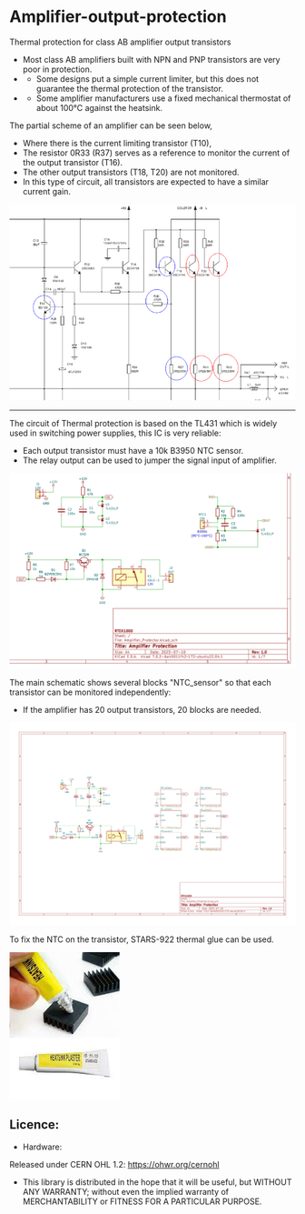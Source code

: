 # Amplifier-output-protection
Thermal protection for class AB amplifier output transistors

- Most class AB amplifiers built with NPN and PNP transistors are very poor in protection.
- - Some designs put a simple current limiter, but this does not guarantee the thermal protection of the transistor.
- - Some amplifier manufacturers use a fixed mechanical thermostat of about 100°C against the heatsink.

The partial scheme of an amplifier can be seen below,
- Where there is the current limiting transistor (T10),
- The resistor 0R33 (R37) serves as a reference to monitor the current of the output transistor (T16).
- The other output transistors (T18, T20) are not monitored.
- In this type of circuit, all transistors are expected to have a similar current gain.

![img](https://raw.githubusercontent.com/rtek1000/Amplifier-output-protection/main/Doc/Amp_schematic.png)

------

The circuit of Thermal protection is based on the TL431 which is widely used in switching power supplies, this IC is very reliable:
- Each output transistor must have a 10k B3950 NTC sensor.
- The relay output can be used to jumper the signal input of amplifier.

![img](https://raw.githubusercontent.com/rtek1000/Amplifier-output-protection/main/Doc/Basic_schematic.png)

The main schematic shows several blocks "NTC_sensor" so that each transistor can be monitored independently:
- If the amplifier has 20 output transistors, 20 blocks are needed.

![img](https://raw.githubusercontent.com/rtek1000/Amplifier-output-protection/main/Doc/Main_schematic.png)

To fix the NTC on the transistor, STARS-922 thermal glue can be used.

![img](https://raw.githubusercontent.com/rtek1000/Amplifier-output-protection/main/Doc/Thermal_Glue.jpeg)


## Licence:
- Hardware:

Released under CERN OHL 1.2: https://ohwr.org/cernohl

- This library is distributed in the hope that it will be useful, but WITHOUT ANY WARRANTY; without even the implied warranty of MERCHANTABILITY or FITNESS FOR A PARTICULAR PURPOSE.

